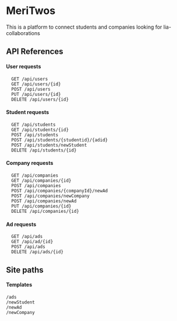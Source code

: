 
# MeriTwos

This is a platform to connect students and companies looking for lia-collaborations

## API References

#### User requests

```http
  GET /api/users
  GET /api/users/{id}
  POST /api/users
  PUT /api/users/{id}
  DELETE /api/users/{id}

```
#### Student requests

```http
  GET /api/students
  GET /api/students/{id}
  POST /api/students
  POST /api/students/{studentid}/{adid}
  POST /api/students/newStudent
  DELETE /api/students/{id}

```
#### Company requests
```http
  GET /api/companies
  GET /api/companies/{id}
  POST /api/companies
  POST /api/companies/{companyId}/newAd
  POST /api/companies/newCompany
  POST /api/companies/newAd
  PUT /api/companies/{id}
  DELETE /api/companies/{id}

```
#### Ad requests
```http
  GET /api/ads
  GET /api/ad/{id}
  POST /api/ads
  DELETE /api/ads/{id}

```

## Site paths

#### Templates
```http
/ads
/newStudent
/newAd
/newCompany
```
